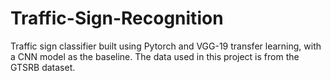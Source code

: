 # Traffic-Sign-Recognition
Traffic sign classifier built using Pytorch and VGG-19 transfer learning, with a CNN model as the baseline. The data used in this project is from the GTSRB dataset.
